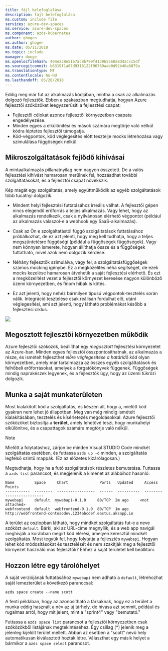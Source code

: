```yaml
---
title: fájl belefoglalása
description: fájl belefoglalása
ms.custom: include file
services: azure-dev-spaces
ms.service: azure-dev-spaces
ms.component: azds-kubernetes
author: ghogen
ms.author: ghogen
ms.date: 05/11/2018
ms.topic: include
manager: douge
ms.openlocfilehash: 404e238e51b7ac8b799f413965560a8d42ccc5df
ms.sourcegitcommit: b6319f1a87d9316122f96769aab0d92b46a6879a
ms.translationtype: MT
ms.contentlocale: hu-HU
ms.lasthandoff: 05/20/2018
---
```

Eddig meg már fut az alkalmazás kódjában, mintha a csak az alkalmazás dolgozó fejlesztők. Ebben a szakaszban megtudhatja, hogyan Azure fejlesztői szóközöket leegyszerűsíti a fejlesztési csapat:
* Fejlesztői célokat azonos fejlesztői környezetben csapata engedélyezése.
* Minden egyes a elkülönítési és mások számára megtörje való nélkül kódra léptetés fejlesztői támogatja.
* Kód-végpontok, kód véglegesítés előtt tesztelje mocks létrehozása vagy szimulálása függőségek nélkül.

## <a name="challenges-with-developing-microservices"></a>Mikroszolgáltatások fejlődő kihívásai
A mintaalkalmazás pillanatnyilag nem nagyon összetett. De a valós fejlesztési kihívást hamarosan merülnek fel, hozzáadhat további szolgáltatásokat, és a fejlesztői csapat növekszik.

Kép magát egy szolgáltatás, amely együttműködik az egyéb szolgáltatások több tucatnyi dolgozik.

- Mindent helyi fejlesztési futtatásához irreális válhat. A fejlesztői gépen nincs elegendő erőforrás a teljes alkalmazás. Vagy lehet, hogy az alkalmazás rendelkezik, csak a nyilvánosan elérhető végpontot (például az alkalmazás válaszol-e a webhook egy SaaS-alkalmazás).

- Csak az Ön e szolgáltatástól függő szolgáltatások futtatásához próbálkozhat, de ez azt jelenti, hogy meg kell tudhatja, hogy a teljes megszüntetésre függőségi (például a függőségek függőségek). Vagy nem könnyen ismerete, hogyan állíthatja össze és a függőségek futtatható, mivel azok nem dolgozik kérdése.
- Néhány fejlesztők szimulálva, vagy fel, a szolgáltatásfüggőségek számos mocking igénybe. Ez a megközelítés néha segítséget, de ezek mocks kezelése hamarosan átvehetik a saját fejlesztési elérhető. És ezt a megközelítést vezet a fejlesztői környezet keresése nagyon különböző üzemi környezetben, és finom hibák is kötés.
- Ez azt jelenti, hogy nehéz bármilyen típusú végpontok-tesztelés során válik. Integráció tesztelése csak reálisan fordulhat elő, utáni véglegesítési, ami azt jelenti, hogy látható problémákat később a fejlesztési ciklus.

![](../media/common/microservices-challenges.png)


## <a name="work-in-a-shared-development-environment"></a>Megosztott fejlesztői környezetben működik
Azure fejlesztői szóközök, beállíthat egy *megosztott* fejlesztési környezetet az Azure-ban. Minden egyes fejlesztői összpontosíthatnak, az alkalmazás a része, és ismételt fejleszthet *előre véglegesítése a határidő kód* olyan környezetben, amely már tartalmazza az összes egyéb szolgáltatások és felhőbeli erőforrásokat, amelyek a forgatókönyvek függenek. Függőségek mindig naprakészek legyenek, és a fejlesztők úgy, hogy az üzemi tükrözi dolgozik.

## <a name="work-in-your-own-space"></a>Munka a saját munkaterületen
Most kialakított kód a szolgáltatás, és készen áll, hogy a, mielőtt kód gyakran nem lehet jó állapotban. Meg van még mindig ismételt kialakításában, tesztelés és kísérletezés megoldásokkal. Azure fejlesztői szóközöket biztosítja a **terület**, amely lehetővé teszi, hogy munkahelyi elkülönítve, és a csapattagok számára megtörje való nélkül.

> [!Note]
> Mielőtt a folytatáshoz, zárjon be minden Visual STUDIO Code mindkét szolgáltatás esetében, és futtassa `azds up -d` minden, a szolgáltatás legfelső szintű mappák. (Ez az előzetes kizárólagosan.)

Megtudhatja, hogy ha a futó szolgáltatások részletes bemutatása. Futtassa a `azds list` parancsot, és megjelenik a kimenet az alábbihoz hasonló:

```
Name         Space     Chart              Ports   Updated     Access Points
-----------  --------  -----------------  ------  ----------  -------------------------
mywebapi     default  mywebapi-0.1.0     80/TCP  2m ago     <not attached>
webfrontend  default  webfrontend-0.1.0  80/TCP  1m ago     http://webfrontend-contosodev.1234abcdef.eastus.aksapp.io
```

A terület az oszlopban látható, hogy mindkét szolgáltatás fut-e a neve szóközt `default`. Bárki, aki az URL-címe megnyílik, és a web app navigál meghívják a korábban megírt kód elérési, amelyen keresztül mindkét szolgáltatás. Most tegyük fel, hogy folytatja a fejlesztés `mywebapi`. Hogyan lehet kód módosításokat és tesztelését és nem szakítják meg a fejlesztői környezet használó más fejlesztők? Ehhez a saját területet kell beállítani.

## <a name="create-a-space"></a>Hozzon létre egy tárolóhelyet
A saját verziójának futtatásához `mywebapi` nem adható a `default`, létrehozhat saját lemezterület a következő paranccsal:

``` 
azds space create --name scott
```

A fenti példában, hogy az azonosítható a társaknak, hogy ez a terület a munka eddig használt a név az új tárhely, de hívása azt semmit, például és rugalmas arról, hogy mit jelent, mint a "sprint4" vagy "bemutató."

Futtassa a `azds space list` parancsot a fejlesztői környezetben csak szóközökből listájának megtekintéséhez. Egy csillag (*) jelenik meg a jelenleg kijelölt terület mellett. Abban az esetben a "scott" nevű hely automatikusan kiválasztott hozták létre. Választhat egy másik helyet a bármikor a `azds space select` parancsot.
